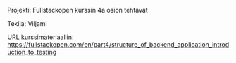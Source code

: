 Projekti: Fullstackopen kurssin 4a osion tehtävät

Tekija: Viljami

URL kurssimateriaaliin: https://fullstackopen.com/en/part4/structure_of_backend_application_introduction_to_testing
